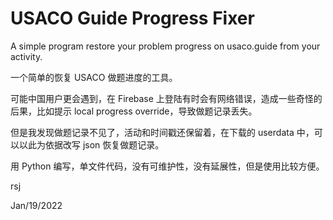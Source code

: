 # USACO Guide Progress Fixer
A simple program restore your problem progress on usaco.guide from your activity.

一个简单的恢复 USACO 做题进度的工具。

可能中国用户更会遇到，在 Firebase 上登陆有时会有网络错误，造成一些奇怪的后果，比如提示 local progress override，导致做题记录丢失。

但是我发现做题记录不见了，活动和时间戳还保留着，在下载的 userdata 中，可以以此为依据改写 json 恢复做题记录。

用 Python 编写，单文件代码，没有可维护性，没有延展性，但是使用比较方便。

rsj

Jan/19/2022
